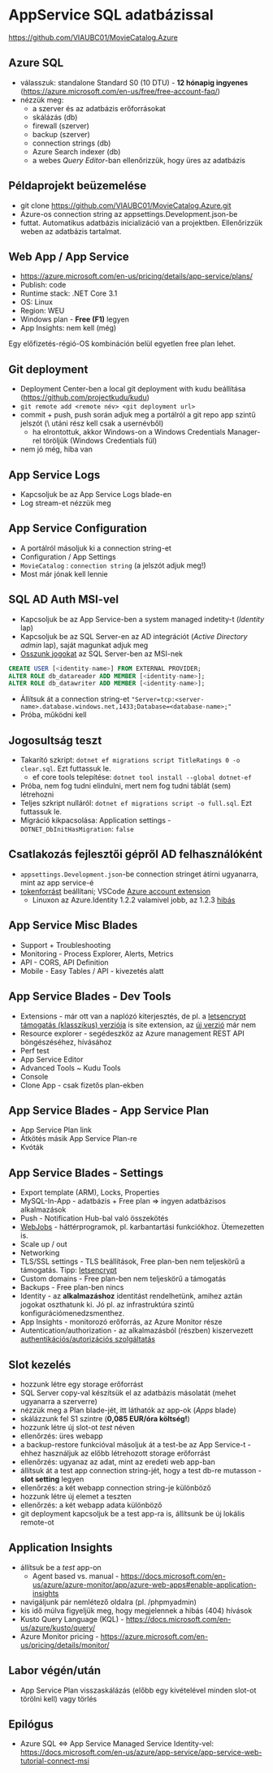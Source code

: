 # AppService SQL adatbázissal

https://github.com/VIAUBC01/MovieCatalog.Azure

## Azure SQL

  - válasszuk: standalone Standard S0 (10 DTU) - **12 hónapig ingyenes** (https://azure.microsoft.com/en-us/free/free-account-faq/)
  - nézzük meg:
    - a szerver és az adatbázis erőforrásokat
    - skálázás (db)
    - firewall (szerver)
    - backup (szerver)
    - connection strings (db)
    - Azure Search indexer (db)
    - a webes *Query Editor*-ban ellenőrizzük, hogy üres az adatbázis
    
## Példaprojekt beüzemelése

  - git clone https://github.com/VIAUBC01/MovieCatalog.Azure.git
  - Azure-os connection string az appsettings.Development.json-be
  - futtat. Automatikus adatbázis inicializáció van a projektben. Ellenőrizzük weben az adatbázis tartalmat.


## Web App / App Service

  - https://azure.microsoft.com/en-us/pricing/details/app-service/plans/
  - Publish: code
  - Runtime stack: .NET Core 3.1
  - OS: Linux
  - Region: WEU
  - Windows plan - **Free (F1)** legyen
  - App Insights: nem kell (még)

Egy előfizetés-régió-OS kombináción belül egyetlen free plan lehet.
  
 ## Git deployment
 
  - Deployment Center-ben a local git deployment with kudu beállítása (https://github.com/projectkudu/kudu)
  - `git remote add <remote név> <git deployment url>`
  - commit + push, push során adjuk meg a portálról a git repo app szintű jelszót (\ utáni rész kell csak a usernévből)
    - ha elrontottuk, akkor Windows-on a Windows Credentials Manager-rel töröljük (Windows Credentials fül)
 - nem jó még, hiba van
 
 ## App Service Logs
 
 - Kapcsoljuk be az App Service Logs blade-en
 - Log stream-et nézzük meg
 
 ## App Service Configuration
 
 - A portálról másoljuk ki a connection string-et
 - Configuration / App Settings
  - `MovieCatalog` : `connection string` (a jelszót adjuk meg!)
 - Most már jónak kell lennie
 
 ## SQL AD Auth MSI-vel
 
 - Kapcsoljuk be az App Service-ben a system managed indetity-t (*Identity* lap)
 - Kapcsoljuk be az SQL Server-en az AD integrációt (*Active Directory admin* lap), saját magunkat adjuk meg
 - [Osszunk jogokat](https://docs.microsoft.com/en-us/azure/app-service/app-service-web-tutorial-connect-msi#grant-permissions-to-managed-identity) az SQL Server-ben az MSI-nek
 
```sql
CREATE USER [<identity-name>] FROM EXTERNAL PROVIDER;
ALTER ROLE db_datareader ADD MEMBER [<identity-name>];
ALTER ROLE db_datawriter ADD MEMBER [<identity-name>];
```
  - Állítsuk át a connection string-et `"Server=tcp:<server-name>.database.windows.net,1433;Database=<database-name>;"`
  - Próba, működni kell
  
 ## Jogosultság teszt
  
 - Takarító szkript: `dotnet ef migrations script TitleRatings 0 -o clear.sql`. Ezt futtassuk le.
    - ef core tools telepítése: `dotnet tool install --global dotnet-ef`
 - Próba, nem fog tudni elindulni, mert nem fog tudni táblát (sem) létrehozni
 - Teljes szkript nulláról: `dotnet ef migrations script -o full.sql`. Ezt futtassuk le.
 - Migráció kikpacsolása: Application settings - `DOTNET_DbInitHasMigration`: `false`
 
 ## Csatlakozás fejlesztői gépről AD felhasználóként
 - `appsettings.Development.json`-be connection stringet átírni ugyanarra, mint az app service-é
 - [tokenforrást](https://docs.microsoft.com/en-us/dotnet/api/azure.identity.defaultazurecredential?view=azure-dotnet) beállítani; VSCode [Azure account extension](https://marketplace.visualstudio.com/items?itemName=ms-vscode.azure-account)
   - Linuxon az Azure.Identity 1.2.2 valamivel jobb, az 1.2.3 [hibás](https://github.com/Azure/azure-sdk-for-net/issues/12939#issuecomment-702746462)

 ## App Service Misc Blades
  - Support + Troubleshooting
  - Monitoring - Process Explorer, Alerts, Metrics
  - API - CORS, API Definition
  - Mobile - Easy Tables / API - kivezetés alatt
  
 ## App Service Blades - Dev Tools
  - Extensions - már ott van a naplózó kiterjesztés, de pl. a [letsencrypt támogatás (klasszikus) verziója](https://github.com/sjkp/letsencrypt-siteextension) is site extension, az [új verzió](https://github.com/sjkp/letsencrypt-azure) már nem
  - Resource explorer - segédeszköz az Azure management REST API böngészéséhez, hívásához
  - Perf test
  - App Service Editor
  - Advanced Tools ~ Kudu Tools
  - Console
  - Clone App - csak fizetős plan-ekben
 
 ## App Service Blades - App Service Plan
  - App Service Plan link
  - Átkötés másik App Service Plan-re
  - Kvóták
  
  ## App Service Blades - Settings
  - Export template (ARM), Locks, Properties
  - MySQL-In-App - adatbázis + Free plan => ingyen adatbázisos alkalmazások
  - Push - Notification Hub-bal való összekötés
  - [WebJobs](https://docs.microsoft.com/en-us/azure/app-service/webjobs-create) - háttérprogramok, pl. karbantartási funkciókhoz. Ütemezetten is.
  - Scale up / out
  - Networking
  - TLS/SSL settings - TLS beállítások, Free plan-ben nem teljeskörű a támogatás. Tipp: [letsencrypt](https://github.com/sjkp/letsencrypt-siteextension)
  - Custom domains - Free plan-ben nem teljeskörű a támogatás
  - Backups - Free plan-ben nincs
  - Identity - az **alkalmazáshoz** identitást rendelhetünk, amihez aztán jogokat oszthatunk ki. Jó pl. az infrastruktúra szintű konfigurációmenedzsmenthez.
  - App Insights - monitorozó erőforrás, az Azure Monitor része
  - Autentication/authorization - az alkalmazásból (részben) kiszervezett [authentikációs/autorizációs szolgáltatás](https://docs.microsoft.com/en-us/azure/app-service/overview-authentication-authorization#how-it-works)

## Slot kezelés
  - hozzunk létre egy storage erőforrást
  - SQL Server copy-val készítsük el az adatbázis másolatát (mehet ugyanarra a szerverre)
  - nézzük meg a Plan blade-jét, itt láthatók az app-ok (*Apps* blade)
  - skálázzunk fel S1 szintre (**0,085 EUR/óra költség!**)
  - hozzunk létre új slot-ot *test* néven
  - ellenőrzés: üres webapp
  - a backup-restore funkcióval másoljuk át a test-be az App Service-t - ehhez használjuk az előbb létrehozott storage erőforrást
  - ellenőrzés: ugyanaz az adat, mint az eredeti web app-ban
  - állítsuk át a test app connection string-jét, hogy a test db-re mutasson - **slot setting** legyen
  - ellenőrzés: a két webapp connection string-je különböző
  - hozzunk létre új elemet a teszten
  - ellenőrzés: a két webapp adata különböző
  - git deployment kapcsoljuk be a test app-ra is, állítsunk be új lokális remote-ot
  
## Application Insights
  - állítsuk be a *test* app-on
    - Agent based vs. manual - https://docs.microsoft.com/en-us/azure/azure-monitor/app/azure-web-apps#enable-application-insights
  - navigáljunk pár nemlétező oldalra (pl. /phpmyadmin)
  - kis idő múlva figyeljük meg, hogy megjelennek a hibás (404) hívások
  - Kusto Query Language (KQL) - https://docs.microsoft.com/en-us/azure/kusto/query/
  - Azure Monitor pricing - https://azure.microsoft.com/en-us/pricing/details/monitor/
  
## Labor végén/után
- App Service Plan visszaskálázás (előbb egy kivételével minden slot-ot törölni kell) vagy törlés

## Epilógus
  - Azure SQL <=> App Service Managed Service Identity-vel: https://docs.microsoft.com/en-us/azure/app-service/app-service-web-tutorial-connect-msi
  
